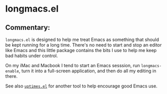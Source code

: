 # longmacs.el

## Commentary:

`longmacs.el` is designed to help me treat Emacs as something that should be
kept running for a long time. There's no need to start and stop an editor
like Emacs and this little package contains the bits I use to help me keep
bad habits under control.

On my iMac and Macbook I tend to start an Emacs sesssion, run
`longmacs-enable`, turn it into a full-screen application, and then do all
my editing in there.

See also [`uptimes.el`](https://github.com/davep/uptimes.el) for another
tool to help encourage good Emacs use.
